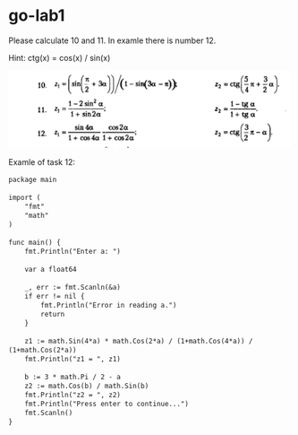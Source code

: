 # go-lab1

Please calculate 10 and 11. In examle there is number 12.

Hint: ctg(x) = cos(x) / sin(x)

![Alt text](task.png?raw=true "Task")

Examle of task 12:

```
package main

import (
	"fmt"
	"math"
)

func main() {
	fmt.Println("Enter a: ")

	var a float64

	_, err := fmt.Scanln(&a)
	if err != nil {
		fmt.Println("Error in reading a.")
		return
	}

	z1 := math.Sin(4*a) * math.Cos(2*a) / (1+math.Cos(4*a)) / (1+math.Cos(2*a))
	fmt.Println("z1 = ", z1)

	b := 3 * math.Pi / 2 - a
	z2 := math.Cos(b) / math.Sin(b)
	fmt.Println("z2 = ", z2)
	fmt.Println("Press enter to continue...")
	fmt.Scanln()
}
```
